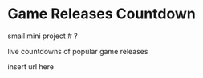 # Game Releases Countdown 

small mini project # ?

live countdowns of popular game releases 

insert url here

